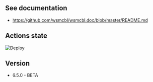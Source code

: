 ## See documentation

* https://github.com/wsmcbl/wsmcbl.doc/blob/master/README.md

## Actions state

![Deploy](https://github.com/wsmcbl/wsmcbl.front/actions/workflows/deploy.yml/badge.svg?branch=master)

## Version

* 6.5.0 - BETA
